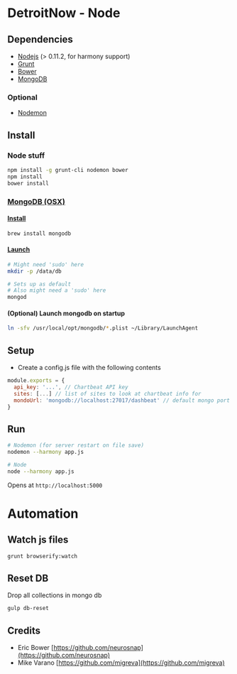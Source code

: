 # DetroitNow - Node

## Dependencies
* [Nodejs](http://nodejs.org) (> 0.11.2, for harmony support)
* [Grunt](http://gruntjs.com)
* [Bower](http://bower.io)
* [MongoDB](http://www.mongodb.org/)

### Optional
* [Nodemon](http://nodemon.io/)

## Install
### Node stuff
```bash
npm install -g grunt-cli nodemon bower
npm install
bower install
```

### [MongoDB (OSX)](http://docs.mongodb.org/manual/tutorial/install-mongodb-on-os-x/)
#### [Install](http://docs.mongodb.org/manual/tutorial/install-mongodb-on-os-x/)
```bash
brew install mongodb
```

#### [Launch](http://docs.mongodb.org/manual/tutorial/install-mongodb-on-os-x/#run-mongodb)
```bash
# Might need 'sudo' here
mkdir -p /data/db

# Sets up as default
# Also might need a 'sudo' here
mongod
```

#### (Optional) Launch mongodb on startup
```bash
ln -sfv /usr/local/opt/mongodb/*.plist ~/Library/LaunchAgent
```

## Setup
* Create a config.js file with the following contents
```javascript
module.exports = {
  api_key: '...', // Chartbeat API key
  sites: [...] // list of sites to look at chartbeat info for
  mondoUrl: 'mongodb://localhost:27017/dashbeat' // default mongo port
}
```

## Run
```bash
# Nodemon (for server restart on file save)
nodemon --harmony app.js

# Node
node --harmony app.js
```

Opens at ```http://localhost:5000```

# Automation
## Watch js files
```bash
grunt browserify:watch
```

## Reset DB
Drop all collections in mongo db
```bash
gulp db-reset
```

## Credits
* Eric Bower [https://github.com/neurosnap](https://github.com/neurosnap)
* Mike Varano [https://github.com/migreva](https://github.com/migreva)
